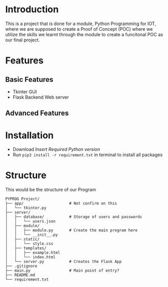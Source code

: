 # Introduction
This is a project that is done for a module, Python Programming for IOT, where we are supposed to create a Proof of Concept (POC) where we utilize the skills we learnt through the module to create a funcitonal POC as our final project.

# Features
## Basic Features
- Tkinter GUI
- Flask Backend Web server

## Advanced Features

# Installation
 - Download *Insert Required Python version*
 - Run `pip3 install -r requirement.txt` in terminal to install all packages

# Structure
This would be the structure of our Program
```
PYPROG Project/
├── app/                    # Not confirm on this
│   └── tkinter.py
├── server/
│   ├── database/           # Storage of users and passwords
│   │   └── users.json
│   ├── module/
│   │   ├── module.py       # Create the main program here
│   │   └── __init__.py
│   ├── static/
│   │   └── style.css
│   ├── templates/
│   │   ├── example.html
│   │   └── index.html
│   └── server.py           # Creates the Flask App
├── .gitignore
├── main.py                 # Main point of entry? 
├── README.md
└── requirement.txt
```


